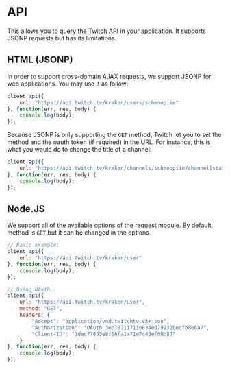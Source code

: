 # API

This allows you to query the [Twitch API](https://github.com/justintv/Twitch-API) in your application. It supports JSONP requests but has its limitations.

## HTML (JSONP)

In order to support cross-domain AJAX requests, we support JSONP for web applications. You may use it as follow:

~~~ javascript
client.api({
    url: "https://api.twitch.tv/kraken/users/schmoopiie"
}, function(err, res, body) {
    console.log(body);
});
~~~

Because JSONP is only supporting the ``GET`` method, Twitch let you to set the method and the oauth token (if required) in the URL. For instance, this is what you would do to change the title of a channel:

~~~ javascript
client.api({
    url: "https://api.twitch.tv/kraken/channels/schmoopiie?channel[status]=MY_TITLE&oauth_token=OAUTH_TOKEN&_method=put"
}, function(err, res, body) {
    console.log(body);
});
~~~

## Node.JS

We support all of the available options of the [request](https://github.com/request/request#requestoptions-callback) module. By default, method is ``GET`` but it can be changed in the options.

~~~ javascript
// Basic example:
client.api({
    url: "https://api.twitch.tv/kraken/user"
}, function(err, res, body) {
    console.log(body);
});

// Using OAuth..
client.api({
    url: "https://api.twitch.tv/kraken/user",
    method: "GET",
    headers: {
        "Accept": "application/vnd.twitchtv.v3+json",
        "Authorization": "OAuth 3eb787117110834e079932bedfb8e6a7",
        "Client-ID": "1dac77895e8f56fa1a71e7c43ef09d87"
    }
}, function(err, res, body) {
    console.log(body);
});
~~~
